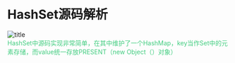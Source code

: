 # HashSet源码解析
![title](../image/HashSet类层次结构.png)  
<font color='#43CD80'>HashSet中源码实现非常简单，在其中维护了一个HashMap，key当作Set中的元素存储，而value统一存放PRESENT（new Object（）对象）</font>